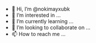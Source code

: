 - 👋 Hi, I’m @nokimayxubk
- 👀 I’m interested in ...
- 🌱 I’m currently learning ...
- 💞️ I’m looking to collaborate on ...
- 📫 How to reach me ...

<!---
nokimayxubk/nokimayxubk is a ✨ special ✨ repository because its `README.md` (this file) appears on your GitHub profile.
You can click the Preview link to take a look at your changes.
--->
